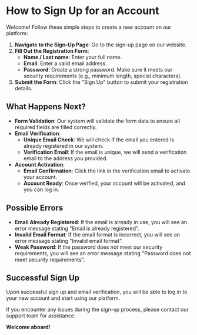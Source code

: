# How to Sign Up for an Account

Welcome! Follow these simple steps to create a new account on our platform:

1. **Navigate to the Sign-Up Page**: Go to the sign-up page on our website.
2. **Fill Out the Registration Form**:
   - **Name / Last name**: Enter your full name.
   - **Email**: Enter a valid email address.
   - **Password**: Create a strong password. Make sure it meets our security requirements (e.g., minimum length, special characters).
3. **Submit the Form**: Click the "Sign Up" button to submit your registration details.

## What Happens Next?

- **Form Validation**: Our system will validate the form data to ensure all required fields are filled correctly.
- **Email Verification**:
  - **Unique Email Check**: We will check if the email you entered is already registered in our system.
  - **Verification Email**: If the email is unique, we will send a verification email to the address you provided.
- **Account Activation**:
  - **Email Confirmation**: Click the link in the verification email to activate your account.
  - **Account Ready**: Once verified, your account will be activated, and you can log in.

## Possible Errors

- **Email Already Registered**: If the email is already in use, you will see an error message stating "Email is already registered".
- **Invalid Email Format**: If the email format is incorrect, you will see an error message stating "Invalid email format".
- **Weak Password**: If the password does not meet our security requirements, you will see an error message stating "Password does not meet security requirements".

## Successful Sign Up

Upon successful sign up and email verification, you will be able to log in to your new account and start using our platform.

If you encounter any issues during the sign-up process, please contact our support team for assistance.

**Welcome aboard!**
